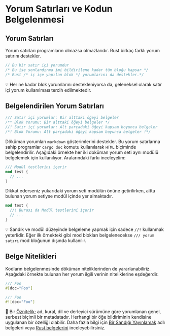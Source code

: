# Yorum Satırları ve Kodun Belgelenmesi
## Yorum Satırları
Yorum satırları programların olmazsa olmazlarıdır. Rust birkaç farklı yorum satırını destekler.

```Rust
// Bu bir satır içi yorumdur
/* Bu ise sonlandırma imi bildirilene kadar tüm bloğu kapsar */
/* Rust /* iç içe yapılan blok */ yorumlarını da destekler.*/
````

💡 Her ne kadar blok yorumlarını destekleniyorsa da, geleneksel olarak satır içi yorum kullanılması tercih edilmektedir.

## Belgelendirilen Yorum Satırları
```Rust
/// Satır içi yorumlar: Bir alttaki öğeyi belgeler
/** Blok Yorumu: Bir alttaki öğeyi belgeler */
//! Satır içi yorumlar: Alt parçadaki öğeyi kapsam boyunca belgeler
/*! Blok Yorumu: Alt parçadaki öğeyi kapsam boyunca belgeler !*/
````
Döküman yorumları `markdown` gösterimlerini destekler. Bu yorum satırlarına sahip programlar `cargo doc` komutu kullanılarak `HTML` biçiminde belgelendirilir. Aşağıdaki örnekte her iki doküman yorum seti aynı modülü belgelemek için kullanılıyor. Aralarındaki farkı  inceleyelim:
```Rust
/// Modül testlerini içerir 
mod test { 
  // ... 
} 
````
Dikkat ederseniz yukarıdaki yorum seti modülün önüne getirilirken, altta bulunan yorum setiyse modül içinde yer almaktadır.

```Rust
mod test { 
  //! Burası da Modül testlerini içerir 
  // ... 
}
````

💡 Sandık ve modül düzeyinde belgeleme yapmak için sadece `//!` kullanmak yeterlidir. Eğer ilk örnekteki gibi mod blokları belgelenecekse   `/// yorum satırı` mod bloğunun dışında kullanılır.

## Belge Nitelikleri
Kodların belgelenmesinde döküman niteliklerinden de yararlanabiliriz. Aşağıdaki örnekte bulunan her yorum ilgili verinin niteliklerine eşdeğerdir.

```Rust
/// Foo 
#[doc="Foo"] 

//! Foo 
#![doc="Foo"]
````

🔎 Bir [Öznitelik](https://doc.rust-lang.org/reference.html#attributes); ad, kural, dil ve derleyici sürümüne göre yorumlanan genel, serbest biçimli bir metadatadır. Herhangi bir öğe bildiriminin kendisine uygulanan bir özelliği olabilir. 
Daha fazla bilgi için [Bir Sandığı Yayınlamak](https://doc.rust-lang.org/book/ch14-02-publishing-to-crates-io.html) adlı belgeleri veya [Rust belgelerini](https://doc.rust-lang.org/1.30.0/book/first-edition/documentation.html) inceleyebilirsiniz.
